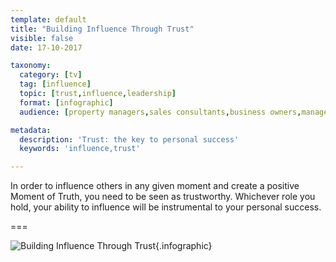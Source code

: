 ```yaml
---
template: default
title: "Building Influence Through Trust"
visible: false
date: 17-10-2017

taxonomy:
  category: [tv]
  tag: [influence]
  topic: [trust,influence,leadership]
  format: [infographic]
  audience: [property managers,sales consultants,business owners,managers,office administrators,autioneers]

metadata:
  description: 'Trust: the key to personal success'
  keywords: 'influence,trust'

---
```


In order to influence others in any given moment and create a positive Moment of Truth, you need to be seen as trustworthy. Whichever role you hold, your ability to influence will be instrumental to your personal success.

===

![Building Influence Through Trust](trust-infographic.png){.infographic}

